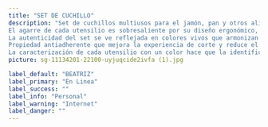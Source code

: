 ```yaml
---
title: "SET DE CUCHILLO"
description: "Set de cuchillos multiusos para el jamón, pan y otros alimentos que permiten toda clase de cortes especiales. Además, cuenta con tijeras polifuncionales y un pelador de alta calidad.
El agarre de cada utensilio es sobresaliente por su diseño ergonómico, lo que facilita el corte preciso y reduce cualquier riesgo de accidentes.
La autenticidad del set se ve reflejada en colores vivos que armonizan con un sinfín de estilos de cocina.
Propiedad antiadherente que mejora la experiencia de corte y reduce el tiempo posterior de limpieza.
La caracterización de cada utensilio con un color hace que la identificación sea rápida y efectiva, impidiendo así que se contaminen los cuchillos por equivocación."
picture: sg-11134201-22100-uyjuqcide2ivfa (1).jpg

label_default: "BEATRIZ" 
label_primary: "En Linea"
label_success: ""
label_info: "Personal"
label_warning: "Internet"
label_danger: ""
---
```

